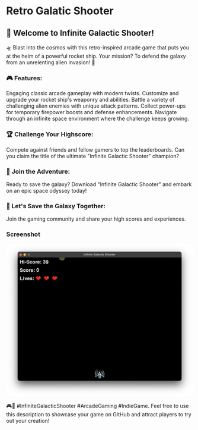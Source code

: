 # Retro Galatic Shooter
 ## 🚀 Welcome to Infinite Galactic Shooter! 
 🛸  Blast into the cosmos with this retro-inspired arcade game that puts you at the helm of a powerful rocket ship. Your mission? To defend the galaxy from an unrelenting alien invasion! 🌌  

### 🎮 Features:  
Engaging classic arcade gameplay with modern twists. Customize and upgrade your rocket ship's weaponry and abilities. Battle a variety of challenging alien enemies with unique attack patterns. Collect power-ups for temporary firepower boosts and defense enhancements. Navigate through an infinite space environment where the challenge keeps growing. 
### 🏆 Challenge Your Highscore:
Compete against friends and fellow gamers to top the leaderboards. Can you claim the title of the ultimate "Infinite Galactic Shooter" champion?  

### 🌟 Join the Adventure: 
Ready to save the galaxy? Download "Infinite Galactic Shooter" and embark on an epic space odyssey today!

### 🚀 Let's Save the Galaxy Together: 
Join the gaming community and share your high scores and experiences. 

### Screenshot
![Starting](https://github.com/Rahul-Sahani04/Retro-Galactic-Shooter/blob/main/images/Start.png?raw=true)

🎮🌠 #InfiniteGalacticShooter #ArcadeGaming #IndieGame. Feel free to use this description to showcase your game on GitHub and attract players to try out your creation!
